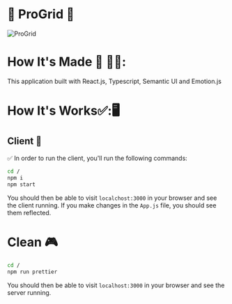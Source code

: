# :checkered_flag: ProGrid :checkered_flag:

![ProGrid](public/ProGrid.png)

# How It's Made :nut_and_bolt: :hammer::wrench::

This application built with React.js, Typescript, Semantic UI and Emotion.js

# How It's Works:white_check_mark::🖥

## Client :triangular_flag_on_post:

:white_check_mark: In order to run the client, you'll run the following commands:

```bash
cd /
npm i
npm start
```

You should then be able to visit `localchost:3000` in your browser and see the client running. If you make changes in the `App.js` file, you should see them reflected.

# Clean :video_game:

```bash
cd /
npm run prettier
```

You should then be able to visit `localhost:3000` in your browser and see the server running.
